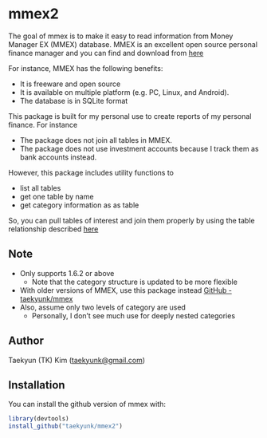 
<!-- README.md is generated from README.Rmd. Please edit that file -->

# mmex2

<!-- badges: start -->

<!-- badges: end -->

The goal of mmex is to make it easy to read information from Money
Manager EX (MMEX) database. MMEX is an excellent open source personal
finance manager and you can find and download from
[here](https://www.moneymanagerex.org/)

For instance, MMEX has the following benefits:

- It is freeware and open source
- It is available on multiple platform (e.g. PC, Linux, and Android).
- The database is in SQLite format

This package is built for my personal use to create reports of my
personal finance. For instance

- The package does not join all tables in MMEX.
- The package does not use investment accounts because I track them as
  bank accounts instead.

However, this package includes utility functions to

- list all tables
- get one table by name
- get category information as as table

So, you can pull tables of interest and join them properly by using the
table relationship described
[here](https://github.com/moneymanagerex/database)

## Note

- Only supports 1.6.2 or above
  - Note that the category structure is updated to be more flexible
- With older versions of MMEX, use this package instead [GitHub -
  taekyunk/mmex](https://github.com/taekyunk/mmex)
- Also, assume only two levels of category are used
  - Personally, I don’t see much use for deeply nested categories

## Author

Taekyun (TK) Kim (<taekyunk@gmail.com>)

## Installation

You can install the github version of mmex with:

``` r
library(devtools)
install_github("taekyunk/mmex2") 
```
